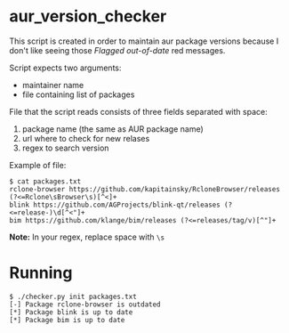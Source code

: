 # aur_version_checker

This script is created in order to maintain aur package versions because I don't like seeing those _Flagged out-of-date_ red messages.

Script expects two arguments:
* maintainer name
* file containing list of packages

File that the script reads consists of three fields separated with space:
1. package name (the same as AUR package name)
2. url where to check for new relases
3. regex to search version

Example of file:
```
$ cat packages.txt
rclone-browser https://github.com/kapitainsky/RcloneBrowser/releases (?<=Rclone\sBrowser\s)[^<]+
blink https://github.com/AGProjects/blink-qt/releases (?<=release-)\d[^<"]+
bim https://github.com/klange/bim/releases (?<=releases/tag/v)[^"]+
```

__Note:__ In your regex, replace space with ```\s```

# Running 

```
$ ./checker.py init packages.txt
[-] Package rclone-browser is outdated
[*] Package blink is up to date
[*] Package bim is up to date
```
